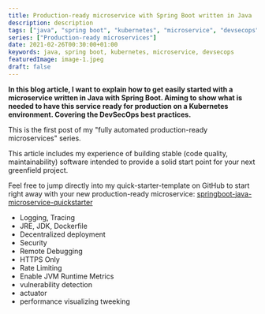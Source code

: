 ```yaml
---
title: Production-ready microservice with Spring Boot written in Java
description: description
tags: ["java", "spring boot", "kubernetes", "microservice", "devsecops"]
series: ["Production-ready microservices"]
date: 2021-02-26T00:30:00+01:00
keywords: java, spring boot, kubernetes, microservice, devsecops
featuredImage: image-1.jpeg
draft: false
---
```


**In this blog article, I want to explain how to get easily started with a microservice written in Java with Spring Boot. Aiming to show what is needed to have this service ready for production on a Kubernetes environment. Covering the DevSecOps best practices.**

This is the first post of my "fully automated production-ready microservices" series.

This article includes my experience of building stable (code quality, maintainability) software intended to provide a solid start point for your next greenfield project.

Feel free to jump directly into my quick-starter-template on GitHub to start right away with your new production-ready microservice: [springboot-java-microservice-quickstarter](https://github.com/botscripter/springboot-java-microservice-quickstarter)

* Logging, Tracing
* JRE, JDK, Dockerfile
* Decentralized deployment
* Security
* Remote Debugging
* HTTPS Only
* Rate Limiting
* Enable JVM Runtime Metrics
* vulnerability detection
* actuator
* performance visualizing tweeking